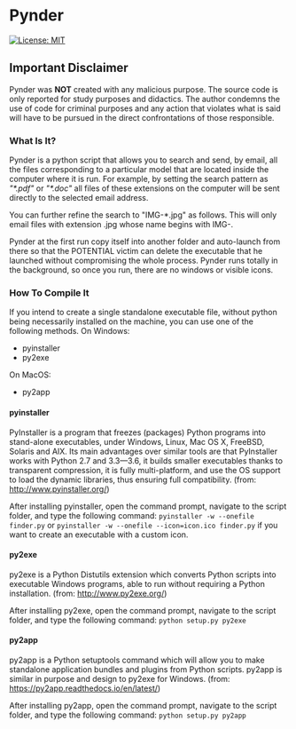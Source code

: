 # Pynder
[![License: MIT](https://img.shields.io/badge/License-MIT-yellow.svg)](https://opensource.org/licenses/MIT)
## Important Disclaimer
Pynder was **NOT** created with any malicious purpose.
The source code is only reported for study purposes and didactics.
The author condemns the use of code for criminal purposes and any
action that violates what is said will have to be pursued in the direct confrontations of those responsible.

### What Is It?
Pynder is a python script that allows you to search and send, by email, all the files corresponding to a particular model 
that are located inside the computer where it is run.
For example, by setting the search pattern as _"*.pdf"_ or _"*.doc"_ all files of these extensions on the computer will 
be sent directly to the selected email address.


You can further refine the search to "IMG-*.jpg" as follows. 
This will only email files with extension .jpg whose name begins with IMG-.

Pynder at the first run copy itself into another folder and auto-launch from there so that the POTENTIAL victim can
delete the executable that he launched without compromising the whole process.
Pynder runs totally in the background, so once you run, there are no windows or visible icons.

### How To Compile It
If you intend to create a single standalone executable file, without python being necessarily installed on the machine,
you can use one of the following methods.
On Windows:
- pyinstaller
- py2exe

On MacOS:
- py2app

#### pyinstaller
PyInstaller is a program that freezes (packages) Python programs into stand-alone executables, under Windows, Linux, Mac OS X, FreeBSD, Solaris and AIX. Its main advantages over similar tools are that PyInstaller works with Python 2.7 and 3.3—3.6, it builds smaller executables thanks to transparent compression, it is fully multi-platform, and use the OS support to load the dynamic libraries, thus ensuring full compatibility. (from: http://www.pyinstaller.org/)

After installing pyinstaller, open the command prompt, navigate to the script folder, and type the following command:
`pyinstaller -w --onefile finder.py`
or
`pyinstaller -w --onefile --icon=icon.ico finder.py`  if you want to create an executable with a custom icon.

#### py2exe
py2exe is a Python Distutils extension which converts Python scripts into executable Windows programs, able to run without requiring a Python installation. (from: http://www.py2exe.org/)

After installing py2exe, open the command prompt, navigate to the script folder, and type the following command:
`python setup.py py2exe`

#### py2app
py2app is a Python setuptools command which will allow you to make standalone application bundles and plugins from Python scripts. py2app is similar in purpose and design to py2exe for Windows. (from: https://py2app.readthedocs.io/en/latest/)

After installing py2app, open the command prompt, navigate to the script folder, and type the following command:
`python setup.py py2app`
